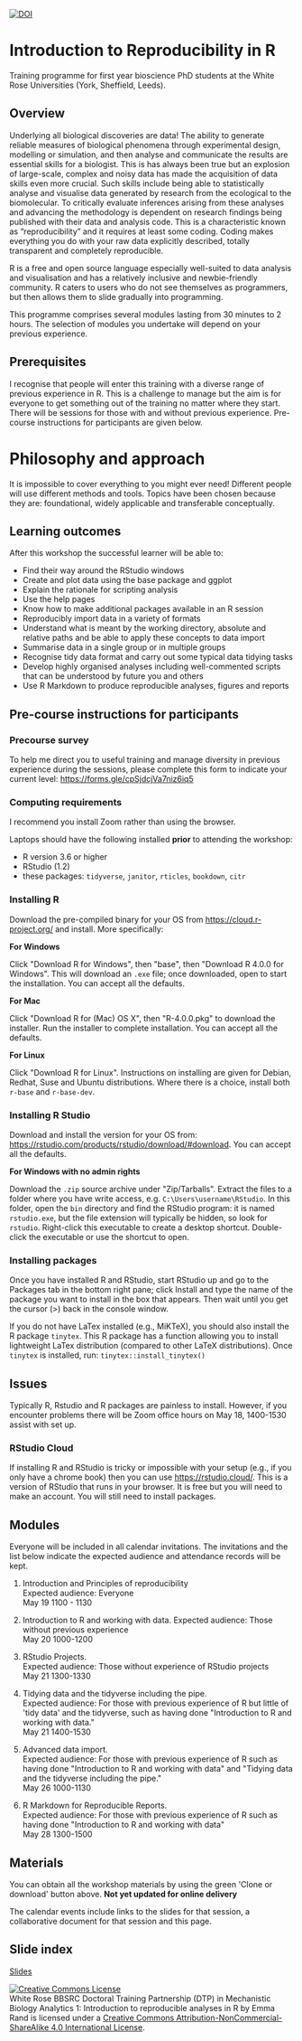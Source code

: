 
[![DOI](https://zenodo.org/badge/DOI/10.5281/zenodo.3859819.svg)](https://doi.org/10.5281/zenodo.3859819)

# Introduction to Reproducibility in R

Training programme for first year bioscience PhD students at the White Rose Universities (York, Sheffield, Leeds).

## Overview

Underlying all biological discoveries are data! The ability to generate reliable measures of biological phenomena through experimental design, modelling or simulation, and then analyse and communicate the results are essential skills for a biologist. This is has always been true but an explosion of large-scale, complex and noisy data has made the acquisition of data skills even more crucial. Such skills include being able to statistically analyse and visualise data generated by research from the ecological to the biomolecular. To critically evaluate inferences arising from these analyses and  advancing the methodology is dependent on research findings being published with their data and analysis code. This is a characteristic known as “reproducibility” and it requires at least some coding. Coding makes everything you do with your raw data explicitly described, totally transparent and completely reproducible. 

R is a free and open source language especially well-suited to data analysis and visualisation and has a relatively inclusive and newbie-friendly community. R caters to users who do not see themselves as programmers, but then allows them to slide gradually into programming.


This programme comprises several modules lasting from 30 minutes to 2 hours. The selection of modules you undertake will depend on your previous experience.

## Prerequisites

I recognise that people will enter this training with a diverse range of previous experience in R. This is a challenge to manage but the aim is for everyone to get something out of the training no matter where they start. 
There will be sessions for those with and without previous experience. Pre-course instructions for participants are given below.

# Philosophy and approach

It is impossible to cover everything to you might ever need! Different people will use different methods and tools. Topics have been chosen because they are: foundational, widely applicable and transferable conceptually.


## Learning outcomes

After this workshop the successful learner will be able to:

* Find their way around the RStudio windows
* Create and plot data using the base package and ggplot
* Explain the rationale for scripting analysis
* Use the help pages
* Know how to make additional packages available in an R session
* Reproducibly import data in a variety of formats
* Understand what is meant by the working directory, absolute and relative paths and be able to apply these concepts to data import
* Summarise data in a single group or in multiple groups
* Recognise tidy data format and carry out some typical data tidying tasks
* Develop highly organised analyses including well-commented scripts that can be understood by future you and others
* Use R Markdown to produce reproducible analyses, figures and reports

## Pre-course instructions for participants

### Precourse survey

To help me direct you to useful training and manage diversity in previous experience during the sessions, please complete this form to indicate your current level: https://forms.gle/cpSjdcjVa7niz6iq5

### Computing requirements

I recommend you install Zoom rather than using the browser.

Laptops should have the following installed **prior** to attending the workshop:

- R version 3.6 or higher
- RStudio (1.2)
- these packages: `tidyverse`, `janitor`, `rticles`, `bookdown`, `citr`

### Installing R

Download the pre-compiled binary for your OS from https://cloud.r-project.org/ and install. More specifically:

**For Windows**

Click "Download R for Windows", then "base", then "Download R 4.0.0 for Windows". This will download an `.exe` file; once downloaded, open to start the installation. You can accept all the defaults.

**For Mac**

Click "Download R for (Mac) OS X", then "R-4.0.0.pkg" to download the installer.
Run the installer to complete installation. You can accept all the defaults.

**For Linux**

Click "Download R for Linux". Instructions on installing are given for Debian, Redhat, Suse and Ubuntu distributions. Where there is a choice, install both `r-base` and `r-base-dev`.

### Installing R Studio

Download and install the version for your OS from: https://rstudio.com/products/rstudio/download/#download.
You can accept all the defaults.

**For Windows with no admin rights**

Download the `.zip` source archive under "Zip/Tarballs". Extract the files to a folder where you have write access, e.g. `C:\Users\username\RStudio`. In this folder, open the `bin` directory and find the RStudio program: it is named `rstudio.exe`, but the file extension will typically be hidden, so look for `rstudio`. Right-click this executable to create a desktop shortcut. Double-click the executable or use the shortcut to open.


### Installing packages

Once you have installed R and RStudio, start RStudio up and go to the Packages tab in the bottom right pane; click Install and type the name of the package you want to install in the box that appears. Then wait until you get the cursor (>) back in the console window.

If you do not have LaTex installed (e.g., MiKTeX), you should also install the R package `tinytex`. This R package has a function allowing you to install lightweight LaTex distribution (compared to other LaTeX distributions). Once `tinytex` is installed, run: `tinytex::install_tinytex()`


## Issues 

Typically R, Rstudio and R packages are painless to install. However, if you encounter problems there will be Zoom office hours on May 18, 1400-1530 assist with set up.  

### RStudio Cloud
If installing R and RStudio is tricky or impossible with your setup (e.g., if you only have a chrome book) then you can use https://rstudio.cloud/. This is a version of RStudio that runs in your browser. It is free but you will need to make an account. You will still need to install packages.
 
## Modules

Everyone will be included in all calendar invitations. The invitations and the list below indicate the expected audience and attendance records will be kept.

1. Introduction and Principles of reproducibility  
   Expected audience: Everyone  
   May 19 1100 - 1130  
 

2. Introduction to R and working with data. 
   Expected audience: Those without previous experience  
   May 20 1000-1200  
 

3. RStudio Projects.  
   Expected audience: Those without experience of RStudio projects  
   May 21 1300-1330  
 

4. Tidying data and the tidyverse including the pipe.  
   Expected audience: For those with previous experience of R but little of 'tidy data' and the tidyverse, such as having done "Introduction to R and working with data."  
   May 21 1400-1530  
 

5. Advanced data import.  
   Expected audience: For those with previous experience of R such as having done "Introduction to R and working with data" and "Tidying data and the tidyverse including the pipe."  
   May 26 1000-1130   
 

6. R Markdown for Reproducible Reports.  
   Expected audience: For those with previous experience of R such as having done "Introduction to R and working with data"  
   May 28 1300-1500 


## Materials
You can obtain all the workshop materials by using the green 'Clone or download' button above.
**Not yet updated for online delivery**

The calendar events include links to the slides for that session, a collaborative document for that session and this page.

## Slide index

[Slides](https://3mmarand.github.io/pgr_reproducibility/index.html)

<a rel="license" href="http://creativecommons.org/licenses/by-nc-sa/4.0/"><img alt="Creative Commons License" style="border-width:0" src="https://i.creativecommons.org/l/by-nc-sa/4.0/88x31.png" /></a><br /><span xmlns:dct="http://purl.org/dc/terms/" property="dct:title">White Rose BBSRC Doctoral Training Partnership (DTP) in Mechanistic Biology Analytics 1: Introduction to reproducible analyses in R</span> by <span xmlns:cc="http://creativecommons.org/ns#" property="cc:attributionName">Emma Rand</span> is licensed under a <a rel="license" href="http://creativecommons.org/licenses/by-nc-sa/4.0/">Creative Commons Attribution-NonCommercial-ShareAlike 4.0 International License</a>.








